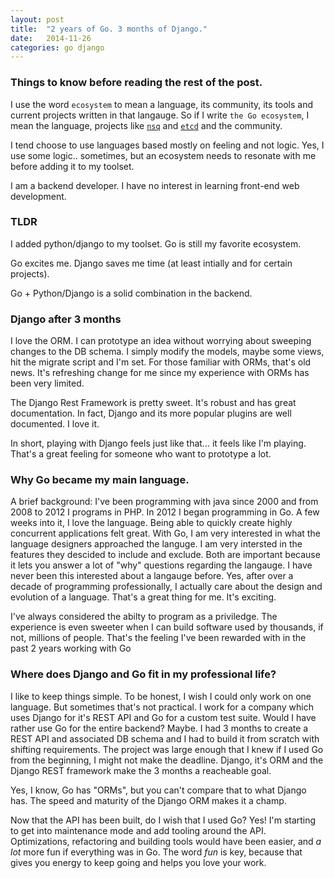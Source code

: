 ```yaml
---
layout: post
title:  "2 years of Go. 3 months of Django."
date:   2014-11-26
categories: go django  
---
```


### Things to know before reading the rest of the post. 

I use the word `ecosystem` to mean a language, its community, its tools and current projects written in that langauge. So if I write `the Go ecosystem`, I mean the language, projects like [`nsq`](http://nsq.io/) and [`etcd`](https://github.com/coreos/etcd) and the community.

I tend choose to use languages based mostly on feeling and not logic.  Yes, I use some logic.. sometimes, but an ecosystem needs to resonate with me before adding it to my toolset.

I am a backend developer. I have no interest in learning front-end web development.

### TLDR

I added python/django to my toolset. Go is still my favorite ecosystem.

Go excites me.  Django saves me time (at least intially and for certain projects).

Go + Python/Django is a solid combination in the backend.

### Django after 3 months

I love the ORM.  I can prototype an idea without worrying about sweeping changes to the DB schema. I simply modify the models, maybe some views, hit the migrate script and I'm set.  For those familiar with ORMs, that's old news.  It's refreshing change for me since my experience with ORMs has been very limited.  

The Django Rest Framework is pretty sweet. It's robust and has great documentation. In fact, Django and its more popular plugins are well documented.  I love it. 

In short, playing with Django feels just like that... it feels like I'm playing. That's a great feeling for someone who want to prototype a lot. 

### Why Go became my main language.

A brief background: I've been programming with java since 2000 and from 2008 to 2012 I programs in PHP.  In 2012 I began programming in Go. A few weeks into it, I love the language.  Being able to quickly create highly concurrent applications felt great. With Go, I am very interested in what the language designers approached the languge.  I am very intersted in the features they descided to include and exclude.  Both are important because it lets you answer a lot of "why" questions regarding the langauge. I have never been this interested about a langauge before. Yes, after over a decade of programming professionally, I actually care about the design and evolution of a language. That's a great thing for me. It's exciting. 

I've always considered the abilty to program as a priviledge. The experience is even sweeter when I can build software used by thousands, if not, millions of people. That's the feeling I've been rewarded with in the past 2 years working with Go


### Where does Django and Go fit in my professional life?

I like to keep things simple. To be honest, I wish I could only work on one language. But sometimes that's not practical.  I work for a company which uses Django for it's REST API and Go for a custom test suite. Would I have rather use Go for the entire backend? Maybe.  I had 3 months to create a REST API and associated DB schema and I had to build it from scratch with shifting requirements. The project was large enough that I knew if I used Go from the beginning, I might not make the deadline. Django, it's ORM and the Django REST framework make the 3 months a reacheable goal. 

Yes, I know, Go has "ORMs", but you can't compare that to what Django has.  The speed and maturity of the Django ORM makes it a champ. 

Now that the API has been built, do I wish that I used Go?  Yes!  I'm starting to get into maintenance mode and add tooling around the API.  Optimizations, refactoring and building tools would have been easier, and *a lot* more fun if everything was in Go. The word *fun* is key, because that gives you energy to keep going and helps you love your work. 

